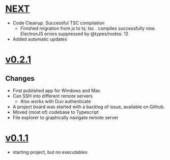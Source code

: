 # [NEXT](https://github.com/biocoat/cell/releases/)

- Code Cleanup. Successful TSC compilation
  - Finished migration from js to ts; tsc . compiles successfully now. ElectronJS errors suppressed by @types/nodes: 12
- Added automatic updates
<!-- END RELEASE NOTES -->

# [v0.2.1](https://github.com/biocoat/cell/releases/tag/v0.2.1)

## Changes

- First published app for Windows and Mac
- Can SSH into different remote servers
  - Also works with Duo authenticate
- A project board was started with a backlog of issue, available on Github.
- Moved (most of) codebase to Typescript
- File explorer to graphically navigate remote server
<!-- END RELEASE NOTES -->

# [v0.1.1](https://github.com/biocoat/cell/releases/tag/v0.1.1)

- starting project, but no executables
<!-- END RELEASE NOTES -->
